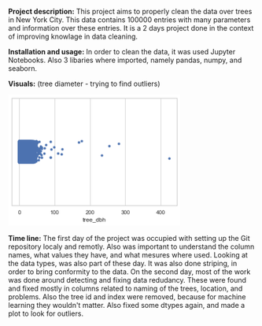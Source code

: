 **Project description:**
This project aims to properly clean the data over trees in New York City. This data contains 100000 entries with many parameters and information over these entries.
It is a 2 days project done in the context of improving knowlage in data cleaning.

**Installation and usage:**
In order to clean the data, it was used Jupyter Notebooks. Also 3 libaries where imported, namely pandas, numpy, and seaborn.

**Visuals:**
(tree diameter - trying to find outliers)

<img src="https://github.com/ltadrummond/nyc-trees/blob/main/plot.png" width="350">



**Time line:**
The first day of the project was occupied with setting up the Git repository localy and remotly. Also was important to understand the column names, what values they have, and what mesures where used. Looking at the data types, was also part of these day. It was also done striping, in order to bring conformity to the data.
On the second day, most of the work was done around detecting and fixing data redudancy. These were found and fixed mostly in columns related to naming of the trees, location, and problems. Also the tree id and index were removed, because for machine learning they wouldn't matter. Also fixed some dtypes again, and made a plot to look for outliers.
